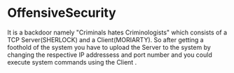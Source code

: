 # OffensiveSecurity
It is a backdoor  namely "Criminals hates Criminologists" which consists of a TCP Server(SHERLOCK) and a Client(MORIARTY). So after getting a foothold of the system you have to upload the Server to the system by changing the respective IP addressess and port number and you could execute system commands using the Client .
